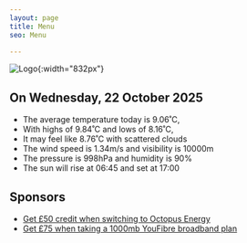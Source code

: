 ```yaml
---
layout: page
title: Menu
seo: Menu

---
```


![Logo](/images/logo.jpg){:width="832px"}

<!-- weather_marker starts -->
## On Wednesday, 22 October 2025

- The average temperature today is 9.06˚C,
- With highs of 9.84˚C and lows of 8.16˚C,
- It may feel like 8.76˚C with scattered clouds
- The wind speed is 1.34m/s and visibility is 10000m
- The pressure is 998hPa and humidity is 90%
- The sun will rise at 06:45 and set at 17:00

<!-- weather_marker ends -->

## Sponsors

- [Get £50 credit when switching to Octopus Energy](https://bit.ly/3oD1nnS)
- [Get £75 when taking a 1000mb YouFibre broadband plan](https://aklam.io/91zWhU?)
